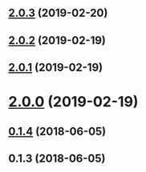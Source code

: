 <a name="2.0.3"></a>
## [2.0.3](https://github.com/tinper-bee/bee-search-panel/compare/v2.0.2...v2.0.3) (2019-02-20)



<a name="2.0.2"></a>
## [2.0.2](https://github.com/tinper-bee/bee-search-panel/compare/v2.0.1...v2.0.2) (2019-02-19)



<a name="2.0.1"></a>
## [2.0.1](https://github.com/tinper-bee/bee-search-panel/compare/v2.0.0...v2.0.1) (2019-02-19)



<a name="2.0.0"></a>
# [2.0.0](https://github.com/tinper-bee/bee-search-panel/compare/v0.1.4...v2.0.0) (2019-02-19)



<a name="0.1.4"></a>
## [0.1.4](https://github.com/tinper-bee/bee-search-panel/compare/v0.1.3...v0.1.4) (2018-06-05)



<a name="0.1.3"></a>
## 0.1.3 (2018-06-05)



